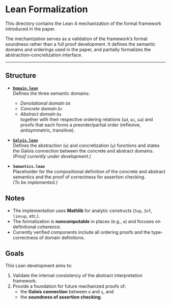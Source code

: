 # Lean Formalization

This directory contains the Lean 4 mechanization of the formal framework introduced in the paper.

The mechanization serves as a validation of the framework’s formal soundness rather than a full proof development. It defines the semantic domains and orderings used in the paper, and partially formalizes the abstraction–concretization interface.

---

## Structure

- **[`Domain.lean`](LeanProof/Domain.lean)**  
  Defines the three semantic domains:
  - *Denotational domain* `Dd`  
  - *Concrete domain* `Dc`  
  - *Abstract domain* `Da`  
  together with their respective ordering relations (`⊑d`, `⊑c`, `⊑a`) and proofs that each forms a preorder/partial order (reflexive, antisymmetric, transitive).

- **[`Galois.lean`](LeanProof/Galois.lean)**  
  Defines the abstraction (`α`) and concretization (`γ`) functions and states the Galois connection between the concrete and abstract domains.  
  *(Proof currently under development.)*

- **`Semantics.lean`**  
  Placeholder for the compositional definition of the concrete and abstract semantics and the proof of correctness for assertion checking.  
  *(To be implemented.)*

## Notes

- The implementation uses **Mathlib** for analytic constructs (`Sup`, `Inf`, `limsup`, etc.).  
- The formalization is **noncomputable** in places (e.g., `α`) and focuses on definitional coherence.  
- Currently verified components include all ordering proofs and the type-correctness of domain definitions.

## Goals

This Lean development aims to:
1. Validate the internal consistency of the abstract interpretation framework.
2. Provide a foundation for future mechanized proofs of:
   - the **Galois connection** between `α` and `γ`, and  
   - the **soundness of assertion checking**.

